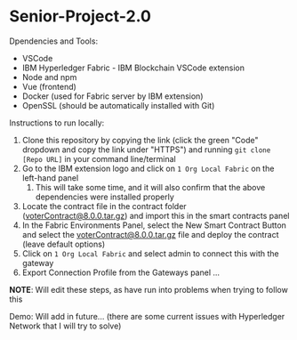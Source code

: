 # Senior-Project-2.0


Dpendencies and Tools:
- VSCode
- IBM Hyperledger Fabric - IBM Blockchain VSCode extension
- Node and npm
- Vue (frontend)
- Docker (used for Fabric server by IBM extension)
- OpenSSL (should be automatically installed with Git)


Instructions to run locally:
1. Clone this repository by copying the link (click the green "Code" dropdown and copy the link under "HTTPS") and running `git clone [Repo URL]` in your command line/terminal
2. Go to the IBM extension logo and click on `1 Org Local Fabric` on the left-hand panel
   1. This will take some time, and it will also confirm that the above dependencies were installed properly
3. Locate the contract file in the contract folder (voterContract@8.0.0.tar.gz) and import this in the smart contracts panel
4. In the Fabric Environments Panel, select the New Smart Contract Button and select the voterContract@8.0.0.tar.gz file and deploy the contract (leave default options)
5. Click on `1 Org Local Fabric` and select admin to connect this with the gateway
6. Export Connection Profile from the Gateways panel
...

**NOTE**: Will edit these steps, as have run into problems when trying to follow this


Demo:
Will add in future... (there are some current issues with Hyperledger Network that I will try to solve)
